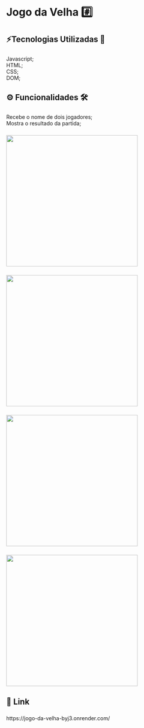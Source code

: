 <h1 align="left">Jogo da Velha #️⃣</h1>

###

<h2 align="left">⚡Tecnologias Utilizadas 💾</h2>

###

<p align="left">Javascript;<br>HTML;<br>CSS;<br>DOM;</p>

###

<h2 align="left">⚙️ Funcionalidades 🛠️</h2>

###

<p align="left">Recebe o nome de dois jogadores;<br>Mostra o resultado da partida;</p>

###

<div align="left">
  <img height="350" src="https://i.imgur.com/CadCIBT.png"  />
</div>

###

###

<div align="left">
  <img height="350" src="https://i.imgur.com/KVw8Hfk.png"  />
</div>

###

###

<div align="left">
  <img height="350" src="https://i.imgur.com/HO4wklB.png"  />
</div>

###

###

<div align="left">
  <img height="350" src="https://i.imgur.com/CadCIBT.png"  />
</div>

###

<h2 align="left">🚀 Link</h2>

###

<p align="left">https://jogo-da-velha-byj3.onrender.com/</p>

###

